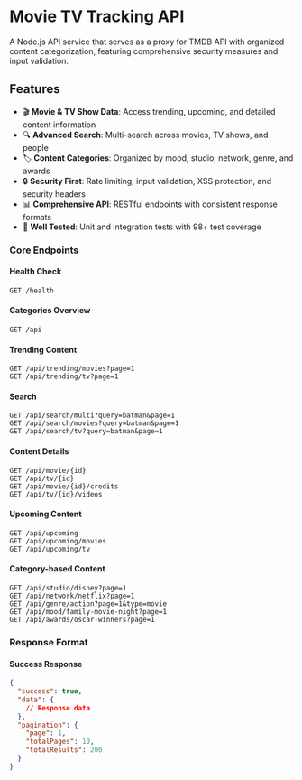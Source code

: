 # Movie TV Tracking API

A Node.js API service that serves as a proxy for TMDB API with organized content categorization, featuring comprehensive security measures and input validation.

## Features

- 🎬 **Movie & TV Show Data**: Access trending, upcoming, and detailed content information
- 🔍 **Advanced Search**: Multi-search across movies, TV shows, and people
- 🏷️ **Content Categories**: Organized by mood, studio, network, genre, and awards
- 🔒 **Security First**: Rate limiting, input validation, XSS protection, and security headers
- 📊 **Comprehensive API**: RESTful endpoints with consistent response formats
- 🧪 **Well Tested**: Unit and integration tests with 98+ test coverage


### Core Endpoints

#### Health Check
```http
GET /health
```

#### Categories Overview
```http
GET /api
```

#### Trending Content
```http
GET /api/trending/movies?page=1
GET /api/trending/tv?page=1
```

#### Search
```http
GET /api/search/multi?query=batman&page=1
GET /api/search/movies?query=batman&page=1
GET /api/search/tv?query=batman&page=1
```

#### Content Details
```http
GET /api/movie/{id}
GET /api/tv/{id}
GET /api/movie/{id}/credits
GET /api/tv/{id}/videos
```

#### Upcoming Content
```http
GET /api/upcoming
GET /api/upcoming/movies
GET /api/upcoming/tv
```

#### Category-based Content
```http
GET /api/studio/disney?page=1
GET /api/network/netflix?page=1
GET /api/genre/action?page=1&type=movie
GET /api/mood/family-movie-night?page=1
GET /api/awards/oscar-winners?page=1
```

### Response Format

#### Success Response
```json
{
  "success": true,
  "data": {
    // Response data
  },
  "pagination": {
    "page": 1,
    "totalPages": 10,
    "totalResults": 200
  }
}
```

